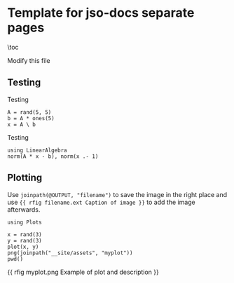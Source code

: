 <!--This file was generated, do not modify it.-->
# Template for jso-docs separate pages

\toc

Modify this file

## Testing

Testing

```julia:ex1
A = rand(5, 5)
b = A * ones(5)
x = A \ b
```

Testing

```julia:ex2
using LinearAlgebra
norm(A * x - b), norm(x .- 1)
```

## Plotting

Use `joinpath(@OUTPUT, "filename")` to save the image in the right place and use `{{ rfig filename.ext Caption of image }}` to add the image afterwards.

```julia:ex3
using Plots

x = rand(3)
y = rand(3)
plot(x, y)
png(joinpath("__site/assets", "myplot"))
pwd()
```

{{ rfig myplot.png Example of plot and description }}

